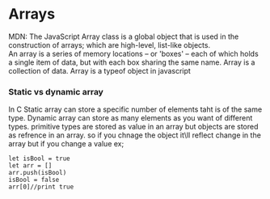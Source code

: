 # Arrays

MDN: The JavaScript Array class is a global object that is used in the construction of arrays; which are high-level, list-like objects.  
An array is a series of memory locations – or 'boxes' – each of which holds a single item of data, but with each box sharing the same name.
Array is a collection of data.
Array is a typeof object in javascript

### Static vs dynamic array

In C Static array can store a specific number of elements taht is of the same type. Dynamic array can store as many elements as you want of different types. primitive types are stored as value in an array but objects are stored as refrence in an array. so if you chnage the object it\ll reflect change in the array but if you change a value ex;

```
let isBool = true
let arr = []
arr.push(isBool)
isBool = false
arr[0]//print true
```
